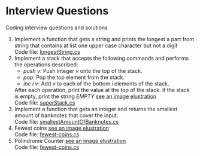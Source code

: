 # Interview Questions
Coding interview questions and solutions

<ol>
  <li>
    Implement a function that gets a string and prints the longest a part from string that contains at list one upper case character but not a digit<br />
    Code file: <a href="https://github.com/shlomisderot/interview-questions/blob/master/longestString.cs">longestString.cs</a>
  </li>
  
  <li>
    Implement a stack that accepts the following commands and performs the operations described:<br />
    <ul>
      <li><i>push v</i>: Push integer <i>v</i> onto the top of the stack.</li>
      <li><i>pop</i>: Pop the top element from the stack.</li>
      <li><i>inc i v</i>: Add <i>v</i> to each of the bottom <i>i</i> elements of the stack.</li>
    </ul>
    After each operation, print the value at the top of the stack. if the stack is empty, print the string <i>EMPTY</i> <a href="https://github.com/shlomisderot/interview-questions/blob/master/super-stack.JPG">see an image elustration</a><br />
    Code file: <a href="https://github.com/shlomisderot/interview-questions/blob/master/superStack.cs">superStack.cs</a>
  
  </li>
  <li>
  Implement a function that gets an integer and returns the smallest amount of banknotes that cover the input.<br />
  Code file: <a href="https://github.com/shlomisderot/interview-questions/blob/master/smallestAmountOfBanknotes.cs">smallestAmountOfBanknotes.cs</a>
  </li>
  
  <li>
  Fewest coins <a href="https://github.com/shlomisderot/interview-questions/blob/master/fewest-coins.JPG">see an image elustration</a><br />
    Code file: <a href="https://github.com/shlomisderot/interview-questions/blob/master/FewestCoins.cs">fewest-coins.cs</a>
  </li>
  
  <li>
  Polindrome Counter <a href="https://github.com/shlomisderot/interview-questions/blob/master/polindrome-counter.JPG">see an image elustration</a><br />
    Code file: <a href="https://github.com/shlomisderot/interview-questions/blob/master/PolindromeCounter.cs">fewest-coins.cs</a>
  </li>
</ol>
